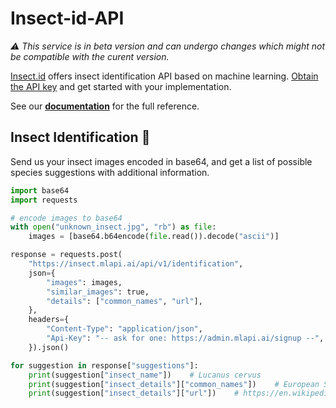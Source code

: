 # Insect-id-API
*⚠️ This service is in beta version and can undergo changes which might not be compatible with the curent version.*  

[Insect.id](https://insect.id) offers insect identification API based on machine learning. [Obtain the API key](https://web.plant.id/plant-identification-api/) and get started with your implementation. 

See our **[documentation](https://github.com/flowerchecker/Insect-id-API/wiki)** for the full reference.

## Insect Identification 🐞
Send us your insect images encoded in base64, and get a list of possible species suggestions with additional information.
```python
import base64
import requests

# encode images to base64
with open("unknown_insect.jpg", "rb") as file:
    images = [base64.b64encode(file.read()).decode("ascii")]

response = requests.post(
    "https://insect.mlapi.ai/api/v1/identification",
    json={
        "images": images,
        "similar_images": true,
        "details": ["common_names", "url"],
    },
    headers={
        "Content-Type": "application/json",
        "Api-Key": "-- ask for one: https://admin.mlapi.ai/signup --",
    }).json()

for suggestion in response["suggestions"]:
    print(suggestion["insect_name"])    # Lucanus cervus
    print(suggestion["insect_details"]["common_names"])    # European Stag Beetle
    print(suggestion["insect_details"]["url"])    # https://en.wikipedia.org/wiki/Lucanus_cervus
```
